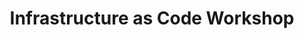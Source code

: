 ---
title: Infrastructure as Code Workshop
ExternalLink: https://cdn2.hubspot.net/hubfs/732832/One-pagers/CloudOps_InfrastructureAsCode_workshop.pdf
resources:
- name: "thumbnail"
  src: "infra-as-code.png"
description:
keywords:
tags:
---